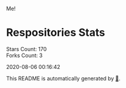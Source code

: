 Me!

# Respositories Stats
Stars Count: 170  
Forks Count: 3

2020-08-06 00:16:42  

This README is automatically generated by [🐰](https://github.com/rnitta/rnitta).
